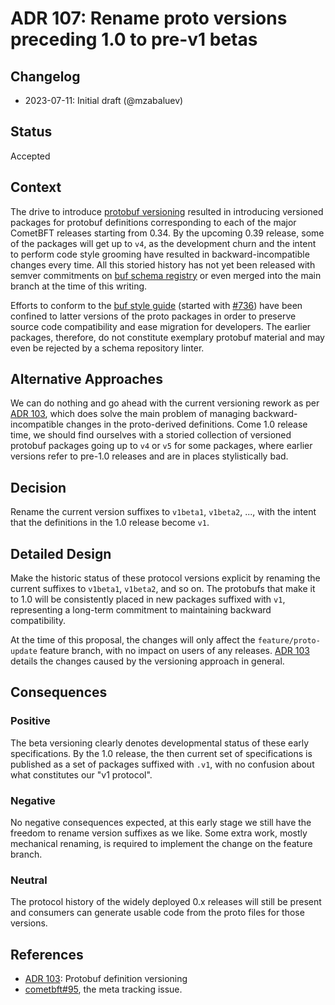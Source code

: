 # ADR 107: Rename proto versions preceding 1.0 to pre-v1 betas

## Changelog

- 2023-07-11: Initial draft (@mzabaluev)

## Status

Accepted

## Context

The drive to introduce [protobuf versioning][cometbft#95] resulted in
introducing versioned packages for protobuf definitions corresponding to
each of the major CometBFT releases starting from 0.34. By the upcoming 0.39
release, some of the packages will get up to `v4`, as the development churn
and the intent to perform code style grooming have resulted in
backward-incompatible changes every time. All this storied history
has not yet been released with semver commitments on [buf schema registry][bsr]
or even merged into the main branch at the time of this writing.

Efforts to conform to the [buf style guide][buf-style]
(started with [#736][cometbft#736]) have been confined to latter versions
of the proto packages in order to preserve source code compatibility
and ease migration for developers. The earlier packages, therefore, do not
constitute exemplary protobuf material and may even be rejected by a schema
repository linter.

## Alternative Approaches

We can do nothing and go ahead with the current versioning rework as per
[ADR 103], which does solve the main problem of managing backward-incompatible
changes in the proto-derived definitions. Come 1.0 release time, we should find
ourselves with a storied collection of versioned protobuf packages going up to
`v4` or `v5` for some packages, where earlier versions refer to pre-1.0 releases
and are in places stylistically bad.

## Decision

Rename the current version suffixes to `v1beta1`, `v1beta2`, ...,
with the intent that the definitions in the 1.0 release become `v1`.

## Detailed Design

Make the historic status of these protocol versions explicit by renaming
the current suffixes to `v1beta1`, `v1beta2`, and so on.
The protobufs that make it to 1.0 will be consistently placed in new packages
suffixed with `v1`, representing a long-term commitment to maintaining
backward compatibility.

At the time of this proposal, the changes will only affect the
`feature/proto-update` feature branch, with no impact on users of any releases.
[ADR 103] details the changes caused by the versioning approach in general.

## Consequences

### Positive

The beta versioning clearly denotes developmental status of these early
specifications. By the 1.0 release, the then current set of specifications is
published as a set of packages suffixed with `.v1`, with no confusion about
what constitutes our "v1 protocol".

### Negative

No negative consequences expected, at this early stage we still have the
freedom to rename version suffixes as we like. Some extra work, mostly
mechanical renaming, is required to implement the change on the feature branch.

### Neutral

The protocol history of the widely deployed 0.x releases will still be present
and consumers can generate usable code from the proto files for those
versions.

## References

* [ADR 103]: Protobuf definition versioning
* [cometbft#95], the meta tracking issue.

[ADR 103]: https://github.com/cometbft/cometbft/blob/main/docs/architecture/adr-103-proto-versioning.md
[cometbft#95]: https://github.com/cometbft/cometbft/issues/95
[cometbft#736]: https://github.com/cometbft/cometbft/issues/736
[bsr]: https://buf.build/product/bsr/
[buf-style]: https://buf.build/docs/best-practices/style-guide
